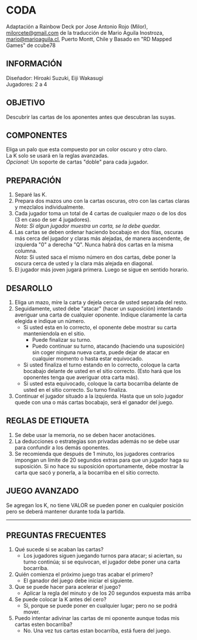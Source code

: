 # CODA
Adaptación a Rainbow Deck por Jose Antonio Rojo (Milor), milorcete@gmail.com de la traducción de Mario Aguila Inostroza, mario@marioaguila.cl, Puerto Montt, Chile y Basado en "RD Mapped Games" de ccube78

## INFORMACIÓN
Diseñador: Hiroaki Suzuki, Eiji Wakasugi  
Jugadores: 2 a 4

## OBJETIVO
Descubrir las cartas de los aponentes antes que descubran las suyas. 

## COMPONENTES
Eliga un palo que esta compuesto por un color oscuro y otro claro.  
La K solo se usará en la reglas avanzadas.  
*Opcional:* Un soporte de cartas "doble" para cada jugador.

## PREPARACIÓN
1. Separé las K.
2. Prepara dos mazos uno con la cartas oscuras, otro con las cartas claras y mezclalos individualmente.
3. Cada jugador toma un total de 4 cartas de cualquier mazo o de los dos (3 en caso de ser 4 jugadores).  
*Nota: Si algun jugador muestra un carta, se la debe quedar.*
4. Las cartas se deben ordenar haciendo bocabajo en dos filas, oscuras más cerca del jugador y claras más alejadas, de manera ascendente, de izquierda "0" a derecha "Q". Nunca habrá dos cartas en la misma columna.  
*Nota:* Si usted saca el mismo número en dos cartas, debe poner la oscura cerca de usted y la clara más alejada en diagonal.
5. El jugador más joven jugará primera. Luego se sigue en sentido horario.

## DESAROLLO
1. Eliga un mazo, mire la carta y dejela cerca de usted separada del resto. 
2. Seguidamente, usted debe "atacar" (hacer un suposición) intentando averiguar una carta de cualquier oponente. Indique claramente la carta elegida e indique un número.
    - Si usted esta en lo correcto, el oponente debe mostrar su carta manteniendola en el sitio.
        - Puede finalizar su turno.
        - Puedo continuar su turno, atacando (haciendo una suposición) sin coger ninguna nueva carta, puede dejar de atacar en cualquier momento o hasta estar equivocado.
    - Si usted finaliza el turno estando en lo correcto, coloque la carta bocabajo delante de usted en el sitio correcto. (Esto hará que los oponentes tenga que averiguar otra carta más).
    - Si usted esta equivocado, coloque la carta bocarriba delante de usted en el sitio correcto. Su turno finaliza. 
3. Continuar el jugador situado a la izquierda. Hasta que un solo jugador quede con una o más cartas bocabajo, será el ganador del juego.

## REGLAS DE ETIQUETA
1. Se debe usar la memoria, no se deben hacer anotaciónes.
2. La deducciones o estrategias son privadas además no se debe usar para confundir a los demás oponentes.
3. Se recomienda que después de 1 minuto, los jugadores contrarios impongan un límite de 20 segundos extras para que un jugador haga su suposición. Si no hace su suposición oportunamente, debe mostrar la carta que sacó y ponerla, a la bocarriba en el sitio correcto.

## JUEGO AVANZADO
Se agregan los K, no tiene VALOR se pueden poner en cualquier posición pero se deberá mantener durante toda la partida.

___

## PREGUNTAS FRECUENTES
1. Qué sucede si se acaban las cartas?  
    - Los jugadores siguen juegando turnos para atacar; si aciertan, su turno continúa; si se equivocan, el jugador debe poner una carta bocarriba.
2. Quién comienza el próximo juego tras acabar el primero?
    - El ganador del juego debe iniciar el siguiente.
3. Que se puede hacer para acelerar el juego?
    - Aplicar la regla del minuto y de los 20 segundos expuesta más arriba
4. Se puede colocar la K antes del cero?
    - Si, porque se puede poner en cualquier lugar; pero no se podrá mover.
5. Puedo intentar adivinar las cartas de mi oponente aunque todas mis cartas esten bocarriba?
    - No. Una vez tus cartas estan bocarriba, está fuera del juego.  
